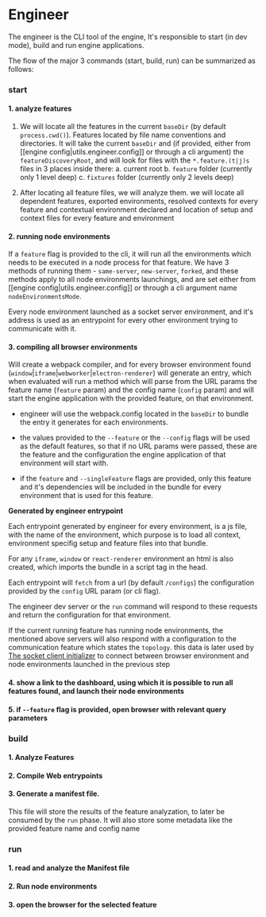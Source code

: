 # Engineer

The engineer is the CLI tool of the engine, It's responsible to start (in dev mode), build and run engine applications.

The flow of the major 3 commands (start, build, run) can be summarized as follows:

### start

#### 1. analyze features

1. We will locate all the features in the current `baseDir` (by default `process.cwd()`).
   Features located by file name conventions and directories.
   It will take the current `baseDir` and (if provided, either from [[engine config|utils.engineer.config]] or through a
   cli argument) the `featureDiscoveryRoot`, and will look for files with the `*.feature.(t|j)s` files in 3 places
   inside there:
   a. current root
   b. `feature` folder (currently only 1 level deep)
   c. `fixtures` folder (currently only 2 levels deep)

2. After locating all feature files, we will analyze them. we will locate all dependent features, exported environments,
   resolved contexts for every feature and contextual environment declared and location of setup and context files for
   every feature and environment

#### 2. running node environments

If a `feature` flag is provided to the cli, it will run all the environments which needs to be executed in a node
process for that feature.
We have 3 methods of running them - `same-server`, `new-server`, `forked`, and these methods apply to all node
environments launchings, and are set either from [[engine config|utils.engineer.config]] or through a cli argument
name `nodeEnvironmentsMode`.

Every node environment launched as a socket server environment, and it's address is used as an entrypoint for every
other environment trying to communicate with it.

#### 3. compiling all browser environments

Will create a webpack compiler, and for every browser environment
found (`window`|`iframe`|`webworker`|`electron-renderer`) will generate an entry, which when evaluated will run a method
which will parse from the URL params the feature name (`feature` param) and the config name (`config` param) and will
start the engine application with the provided feature, on that environment.

- engineer will use the webpack.config located in the `baseDir` to bundle the entry it generates for each environments.

- the values provided to the `--feature` or the `--config` flags will be used as the default features, so that if no URL
  params were passed, these are the feature and the configuration the engine application of that environment will start
  with.

- if the `feature` and `--singleFeature` flags are provided, only this feature and it's dependencies will be included in
  the bundle for every environment that is used for this feature.

**Generated by engineer entrypoint**

Each entrypoint generated by engineer for every environment, is a js file, with the name of the environment, which
purpose is to load all context, environment specifig setup and feature files into that bundle.

For any `iframe`, `window` or `react-renderer` environment an html is also created, which imports the bundle in a script
tag in the head.

Each entrypoint will `fetch` from a url (by default `/configs`) the configuration provided by the `config` URL param (or
cli flag).

The engineer dev server or the `run` command will respond to these requests and return the configuration for that
environment.

If the current running feature has running node environments, the mentioned above servers will also respond with a
configuration to the communication feature which states the `topology`. this data is later used
by [The socket client initializer](../../entities/communication/initializers.md#socket-client-initializer) to connect between
browser environment and node environments launched in the previous step

#### 4. show a link to the dashboard, using which it is possible to run all features found, and launch their node environments

#### 5. if `--feature` flag is provided, open browser with relevant query parameters

### build

#### 1. Analyze Features

#### 2. Compile Web entrypoints

#### 3. Generate a manifest file.

This file will store the results of the feature
analyzation, to later be consumed by the `run` phase.
It will also store some metadata like the provided feature name and config name

### run

#### 1. read and analyze the Manifest file

#### 2. Run node environments

#### 3. open the browser for the selected feature
